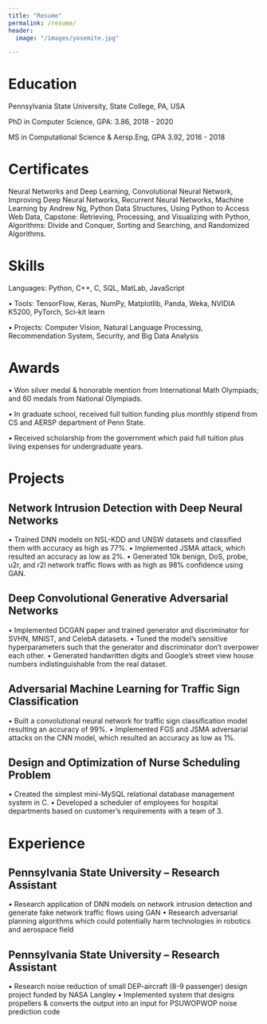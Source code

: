 ```yaml
---
title: "Resume"
permalink: /resume/
header:
  image: "/images/yosemite.jpg"

---
```


# Education
Pennsylvania State University, State College, PA, USA 

PhD in Computer Science, GPA: 3.86, 2018 - 2020 

MS in Computational Science & Aersp.Eng, GPA 3.92, 2016 - 2018 

# Certificates
Neural Networks and Deep Learning, Convolutional Neural Network, Improving Deep Neural Networks, Recurrent Neural Networks, Machine Learning by Andrew Ng, Python Data Structures, Using Python to Access Web Data, Capstone: Retrieving, Processing, and Visualizing with Python, Algorithms: Divide and Conquer, Sorting and Searching, and Randomized Algorithms.

# Skills
Languages: Python, C++, C, SQL, MatLab, JavaScript

• Tools: TensorFlow, Keras, NumPy, Matplotlib, Panda, Weka, NVIDIA K5200, PyTorch, Sci-kit learn

• Projects: Computer Vision, Natural Language Processing, Recommendation System, Security, and Big Data Analysis

# Awards
• Won silver medal & honorable mention from International Math Olympiads; and 60 medals from National Olympiads.

• In graduate school, received full tuition funding plus monthly stipend from CS and AERSP department of Penn State.

• Received scholarship from the government which paid full tuition plus living expenses for undergraduate years.

# Projects
## Network Intrusion Detection with Deep Neural Networks
• Trained DNN models on NSL-KDD and UNSW datasets and classified them with accuracy as high as 77%.
• Implemented JSMA attack, which resulted an accuracy as low as 2%.
• Generated 10k benign, DoS, probe, u2r, and r2l network traffic flows with as high as 98% confidence using GAN.
## Deep Convolutional Generative Adversarial Networks
• Implemented DCGAN paper and trained generator and discriminator for SVHN, MNIST, and CelebA datasets.
• Tuned the model’s sensitive hyperparameters such that the generator and discriminator don’t overpower each other.
• Generated handwritten digits and Google’s street view house numbers indistinguishable from the real dataset.
## Adversarial Machine Learning for Traffic Sign Classification
• Built a convolutional neural network for traffic sign classification model resulting an accuracy of 99%.
• Implemented FGS and JSMA adversarial attacks on the CNN model, which resulted an accuracy as low as 1%.
## Design and Optimization of Nurse Scheduling Problem
• Created the simplest mini-MySQL relational database management system in C.
• Developed a scheduler of employees for hospital departments based on customer’s requirements with a team of 3.

# Experience
## Pennsylvania State University – Research Assistant
• Research application of DNN models on network intrusion detection and generate fake network traffic flows using GAN
• Research adversarial planning algorithms which could potentially harm technologies in robotics and aerospace field
## Pennsylvania State University – Research Assistant
• Research noise reduction of small DEP-aircraft (8-9 passenger) design project funded by NASA Langley
• Implemented system that designs propellers & converts the output into an input for PSUWOPWOP noise prediction code

